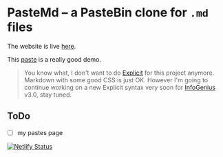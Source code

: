 # PasteMd – a PasteBin clone for `.md` files

The website is live [here](https://pastemd.netlify.app/).

This [paste](https://pastemd.netlify.app/pastes/pGQk4YYgnDnZjhMRcuxd) is a really good demo.

> You know what, I don't want to do [Explicit](https://github.com/gareth618/explicit-highlighter) for this project anymore. Markdown with some good CSS is just OK. However I'm going to continue working on a new Explicit syntax very soon for [InfoGenius](https://github.com/gareth618/infogenius) v3.0, stay tuned.

## ToDo

- [ ] my pastes page

[![Netlify Status](https://api.netlify.com/api/v1/badges/52142d17-58d8-4b84-8fa2-cc0bbff6aa9b/deploy-status)](https://app.netlify.com/sites/pastemd/deploys)
